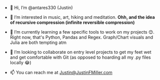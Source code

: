 - 👋  Hi, I’m @antares330 (Justin)
- 👀  I’m interested in music, art, hiking and meditation. **Ohh, and the idea of recursive compression (infinite reversible compression)**

- 🌱  I’m currently learning a few specific tools to work on my projects 😊. Right now, that's Python, Pandas and Regex. Graph/Chart visuals and Julia are both tempting atm

- 💞️  I’m looking to collaborate on entry level projects to get my feet wet and get comfortable with Git (as opposed to hoarding all my .py files locally 😂)
- 📫  You can reach me at Justin@JustinFMiller.com

<!---
antares330/antares330 is a ✨ special ✨ repository because its `README.md` (this file) appears on your GitHub profile.
You can click the Preview link to take a look at your changes.
--->
